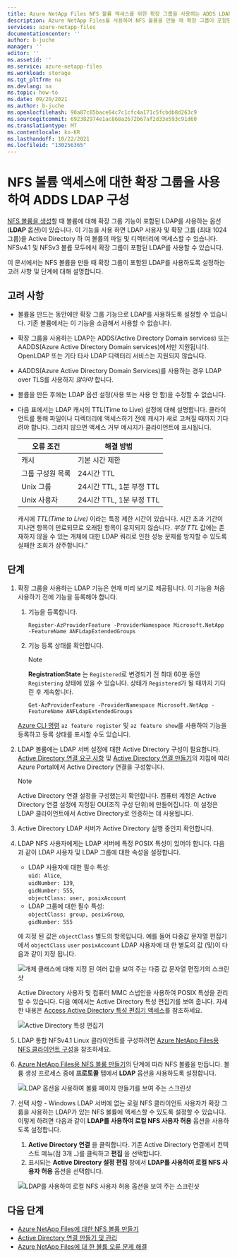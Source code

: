 ```yaml
---
title: Azure NetApp Files NFS 볼륨 액세스를 위한 확장 그룹을 사용하는 ADDS LDAP 구성 | Microsoft Docs
description: Azure NetApp Files를 사용하여 NFS 볼륨을 만들 때 확장 그룹이 포함된 LDAP를 사용하도록 설정하는 고려 사항 및 단계에 대해 설명합니다.
services: azure-netapp-files
documentationcenter: ''
author: b-juche
manager: ''
editor: ''
ms.assetid: ''
ms.service: azure-netapp-files
ms.workload: storage
ms.tgt_pltfrm: na
ms.devlang: na
ms.topic: how-to
ms.date: 09/20/2021
ms.author: b-juche
ms.openlocfilehash: 90a87c85bace64c7c1cfc4a171c5fcbdb8d263c9
ms.sourcegitcommit: 692382974e1ac868a2672b67af2d33e593c91d60
ms.translationtype: MT
ms.contentlocale: ko-KR
ms.lasthandoff: 10/22/2021
ms.locfileid: "130256365"
---
```

# <a name="configure-adds-ldap-with-extended-groups-for-nfs-volume-access"></a>NFS 볼륨 액세스에 대한 확장 그룹을 사용하여 ADDS LDAP 구성

[NFS 볼륨을 생성](azure-netapp-files-create-volumes.md)할 때 볼륨에 대해 확장 그룹 기능이 포함된 LDAP를 사용하는 옵션(**LDAP** 옵션)이 있습니다. 이 기능을 사용 하면 LDAP 사용자 및 확장 그룹 (최대 1024 그룹)을 Active Directory 하 여 볼륨의 파일 및 디렉터리에 액세스할 수 있습니다. NFSv4.1 및 NFSv3 볼륨 모두에서 확장 그룹이 포함된 LDAP를 사용할 수 있습니다. 

이 문서에서는 NFS 볼륨을 만들 때 확장 그룹이 포함된 LDAP를 사용하도록 설정하는 고려 사항 및 단계에 대해 설명합니다.  

## <a name="considerations"></a>고려 사항

* 볼륨을 만드는 동안에만 확장 그룹 기능으로 LDAP를 사용하도록 설정할 수 있습니다. 기존 볼륨에서는 이 기능을 소급해서 사용할 수 없습니다.  

* 확장 그룹을 사용하는 LDAP는 ADDS(Active Directory Domain services) 또는 AADDS(Azure Active Directory Domain services)에서만 지원됩니다. OpenLDAP 또는 기타 타사 LDAP 디렉터리 서비스는 지원되지 않습니다. 

* AADDS(Azure Active Directory Domain Services)를 사용하는 경우 LDAP over TLS를 사용하지 *않아야* 합니다.  

* 볼륨을 만든 후에는 LDAP 옵션 설정(사용 또는 사용 안 함)을 수정할 수 없습니다.  

* 다음 표에서는 LDAP 캐시의 TTL(Time to Live) 설정에 대해 설명합니다. 클라이언트를 통해 파일이나 디렉터리에 액세스하기 전에 캐시가 새로 고쳐질 때까지 기다려야 합니다. 그러지 않으면 액세스 거부 메시지가 클라이언트에 표시됩니다. 

    |     오류 조건    |     해결 방법    |
    |-|-|
    | 캐시 |  기본 시간 제한 |
    | 그룹 구성원 목록  | 24시간 TTL  |
    | Unix 그룹  | 24시간 TTL, 1분 부정 TTL  |
    | Unix 사용자  | 24시간 TTL, 1분 부정 TTL  |

    캐시에 *TTL(Time to Live)* 이라는 특정 제한 시간이 있습니다. 시간 초과 기간이 지나면 항목이 만료되므로 오래된 항목이 유지되지 않습니다. *부정 TTL* 값에는 존재하지 않을 수 있는 개체에 대한 LDAP 쿼리로 인한 성능 문제를 방지할 수 있도록 실패한 조회가 상주합니다.”        

## <a name="steps"></a>단계

1. 확장 그룹을 사용하는 LDAP 기능은 현재 미리 보기로 제공됩니다. 이 기능을 처음 사용하기 전에 기능을 등록해야 합니다.  

    1. 기능을 등록합니다.   

        ```azurepowershell-interactive
        Register-AzProviderFeature -ProviderNamespace Microsoft.NetApp -FeatureName ANFLdapExtendedGroups
        ```

    2. 기능 등록 상태를 확인합니다. 

        > [!NOTE]
        > **RegistrationState** 는 `Registered`로 변경되기 전 최대 60분 동안 `Registering` 상태에 있을 수 있습니다. 상태가 `Registered`가 될 때까지 기다린 후 계속합니다.

        ```azurepowershell-interactive
        Get-AzProviderFeature -ProviderNamespace Microsoft.NetApp -FeatureName ANFLdapExtendedGroups
        ```
        
    [Azure CLI 명령](/cli/azure/feature) `az feature register` 및 `az feature show`를 사용하여 기능을 등록하고 등록 상태를 표시할 수도 있습니다. 

2. LDAP 볼륨에는 LDAP 서버 설정에 대한 Active Directory 구성이 필요합니다. [Active Directory 연결 요구 사항](create-active-directory-connections.md#requirements-for-active-directory-connections) 및 [Active Directory 연결 만들기](create-active-directory-connections.md#create-an-active-directory-connection)의 지침에 따라 Azure Portal에서 Active Directory 연결을 구성합니다.  

    > [!NOTE]
    > Active Directory 연결 설정을 구성했는지 확인합니다. 컴퓨터 계정은 Active Directory 연결 설정에 지정된 OU(조직 구성 단위)에 만들어집니다. 이 설정은 LDAP 클라이언트에서 Active Directory로 인증하는 데 사용됩니다.

3. Active Directory LDAP 서버가 Active Directory 실행 중인지 확인합니다. 

4. LDAP NFS 사용자에게는 LDAP 서버에 특정 POSIX 특성이 있어야 합니다. 다음과 같이 LDAP 사용자 및 LDAP 그룹에 대한 속성을 설정합니다. 

    * LDAP 사용자에 대한 필수 특성:   
        `uid: Alice`,  
        `uidNumber: 139`,  
        `gidNumber: 555`,  
        `objectClass: user, posixAccount`
    * LDAP 그룹에 대한 필수 특성:   
        `objectClass: group, posixGroup`,  
        `gidNumber: 555`

    에 지정 된 값은 `objectClass` 별도의 항목입니다. 예를 들어 다중값 문자열 편집기에서 `objectClass` `user` `posixAccount` LDAP 사용자에 대 한 별도의 값 (및)이 다음과 같이 지정 됩니다.   

    ![개체 클래스에 대해 지정 된 여러 값을 보여 주는 다중 값 문자열 편집기의 스크린샷](../media/azure-netapp-files/multi-valued-string-editor.png) 

    Active Directory 사용자 및 컴퓨터 MMC 스냅인을 사용하여 POSIX 특성을 관리할 수 ​​있습니다. 다음 예에서는 Active Directory 특성 편집기를 보여 줍니다. 자세한 내용은 [Access Active Directory 특성 편집기 액세스](create-volumes-dual-protocol.md#access-active-directory-attribute-editor)를 참조하세요.  

    ![Active Directory 특성 편집기](../media/azure-netapp-files/active-directory-attribute-editor.png) 

5. LDAP 통합 NFSv4.1 Linux 클라이언트를 구성하려면 [Azure NetApp Files용 NFS 클라이언트 구성](configure-nfs-clients.md)을 참조하세요.

6.  [Azure NetApp Files용 NFS 볼륨 만들기](azure-netapp-files-create-volumes.md)의 단계에 따라 NFS 볼륨을 만듭니다. 볼륨 생성 프로세스 중에 **프로토콜** 탭에서 **LDAP** 옵션을 사용하도록 설정합니다.   

    ![LDAP 옵션을 사용하여 볼륨 페이지 만들기를 보여 주는 스크린샷](../media/azure-netapp-files/create-nfs-ldap.png)  

7. 선택 사항 - Windows LDAP 서버에 없는 로컬 NFS 클라이언트 사용자가 확장 그룹을 사용하는 LDAP가 있는 NFS 볼륨에 액세스할 수 있도록 설정할 수 있습니다. 이렇게 하려면 다음과 같이 **LDAP를 사용하여 로컬 NFS 사용자 허용** 옵션을 사용하도록 설정합니다.
    1. **Active Directory 연결** 을 클릭합니다.  기존 Active Directory 연결에서 컨텍스트 메뉴(점 3개 `…`)를 클릭하고 **편집** 을 선택합니다.  
    2. 표시되는 **Active Directory 설정 편집** 창에서 **LDAP를 사용하여 로컬 NFS 사용자 허용** 옵션을 선택합니다.  

    ![LDAP를 사용하여 로컬 NFS 사용자 허용 옵션을 보여 주는 스크린샷](../media/azure-netapp-files/allow-local-nfs-users-with-ldap.png)  

## <a name="next-steps"></a>다음 단계  

* [Azure NetApp Files에 대한 NFS 볼륨 만들기](azure-netapp-files-create-volumes.md)
* [Active Directory 연결 만들기 및 관리](create-active-directory-connections.md)
* [Azure NetApp Files에 대 한 볼륨 오류 문제 해결](troubleshoot-volumes.md)
